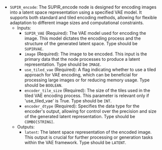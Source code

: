 - `SUPIR_encode`: The SUPIR_encode node is designed for encoding images into a latent space representation using a specified VAE model. It supports both standard and tiled encoding methods, allowing for flexible adaptation to different image sizes and computational constraints.
    - Inputs:
        - `SUPIR_VAE` (Required): The VAE model used for encoding the image. This model dictates the encoding process and the structure of the generated latent space. Type should be `SUPIRVAE`.
        - `image` (Required): The image to be encoded. This input is the primary data that the node processes to produce a latent representation. Type should be `IMAGE`.
        - `use_tiled_vae` (Required): A flag indicating whether to use a tiled approach for VAE encoding, which can be beneficial for processing large images or for reducing memory usage. Type should be `BOOLEAN`.
        - `encoder_tile_size` (Required): The size of the tiles used in the tiled VAE encoding process. This parameter is relevant only if 'use_tiled_vae' is True. Type should be `INT`.
        - `encoder_dtype` (Required): Specifies the data type for the encoder's output, allowing for control over the precision and size of the generated latent representation. Type should be `COMBO[STRING]`.
    - Outputs:
        - `latent`: The latent space representation of the encoded image. This output is crucial for further processing or generation tasks within the VAE framework. Type should be `LATENT`.
